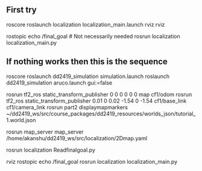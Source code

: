 ## First try 

roscore
roslaunch localization localization_main.launch
rviz rviz

rostopic echo /final_goal # Not necessarily needed
rosrun localization localization_main.py


## If nothing works then this is the sequence

roscore
roslaunch dd2419_simulation simulation.launch
roslaunch dd2419_simulation aruco.launch gui:=false

rosrun tf2_ros static_transform_publisher 0 0 0 0 0 0 map cf1/odom
rosrun tf2_ros static_transform_publisher 0.01 0 0.02 -1.54 0 -1.54 cf1/base_link cf1/camera_link
rosrun part2 displaymapmarkers ~/dd2419_ws/src/course_packages/dd2419_resources/worlds_json/tutorial_1.world.json

rosrun map_server map_server /home/akanshu/dd2419_ws/src/localization/2Dmap.yaml

rosrun localization Readfinalgoal.py

rviz
rostopic echo /final_goal
rosrun localization localization_main.py

